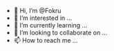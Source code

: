 - 👋 Hi, I’m @Fokru
- 👀 I’m interested in ...
- 🌱 I’m currently learning ...
- 💞️ I’m looking to collaborate on ...
- 📫 How to reach me ...

<!---
Fokru/Fokru is a ✨ special ✨ repository because its `README.md` (this file) appears on your GitHub profile.
You can click the Preview link to take a look at your changes.
--->
